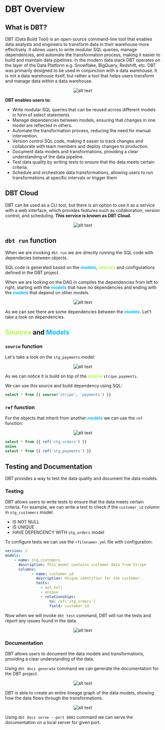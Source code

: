 # DBT Overview
## What is DBT?
DBT (Data Build Tool) is an open-source command-line tool that enables data analysts and engineers to transform data in their warehouse more effectively. It allows users to write modular SQL queries, manage dependencies, and automate the transformation process, making it easier to build and maintain data pipelines.
In the modern data stack DBT operates on the layer of the Data Platform e.g. Snowflake, BigQuery, Redshift, etc.
DBT was primarily designed to be used in conjunction with a data warehouse. It is not a data warehouse itself, but rather a tool that helps users transform and manage data within a data warehouse.

<p align="center">
  <img src="./images/dbt_01.png" alt="alt text" />
</p>

**DBT enables users to:**
- Write modular SQL queries that can be reused across different models in form of select statements
- Manage dependencies between models, ensuring that changes in one model are reflected in others.
- Automate the transformation process, reducing the need for manual intervention.
- Version control SQL code, making it easier to track changes and collaborate with team members and deploy changes to production.
- Document data models and transformations, providing a clear understanding of the data pipeline.
- Test data quality by writing tests to ensure that the data meets certain criteria.
- Schedule and orchestrate data transformations, allowing users to run transformations at specific intervals or trigger them


## DBT Cloud
DBT can be used as a CLI tool, but there is an option to use it as a service with a web interface, which provides features such as collaboration, version control, and scheduling. 
**This service is known as DBT Cloud.**

<p align="center">
  <img src="./images/dbt_02.png" alt="alt text" />
</p>


## `dbt run` function

When we are invoking `dbt run` we are directly running the SQL code with dependecies between objects.

SQL code is generated based on the **<span style="color:deepskyblue">models</span>**, **<span style="color:greenyellow">sources</span>** and configurations defined in the DBT project. 

When we are looking on the DAG in compiles the dependencies from left to right, 
starting with the **<span style="color:deepskyblue">models</span>** that have no dependencies and ending with the **<span style="color:deepskyblue">models</span>** that depend on other models.

<p align="center">
  <img src="./images/dbt_03.png" alt="alt text" />
</p>


As we can see there are some dependencies between the **<span style="color:deepskyblue">models</span>**. Let't take a look on dependencies.

## **<span style="color:greenyellow">Sources</span>** and **<span style="color:deepskyblue">Models</span>**

### `source` function

Let's take a look on the `stg_payments` model:

<p align="center">
  <img src="./images/dbt_04.png" alt="alt text" />
</p>

As we can notice it is build on top of the **<span style="color:greenyellow">source</span>** `stripe.payments`.

We can use this source and build dependency using SQL:
```sql
select * from {{ source('stripe', 'payments') }}
```

### `ref` function
For the objects that inherit from another **<span style="color:deepskyblue">models</span>** we can use the `ref` function:

<p align="center">
  <img src="./images/dbt_05.png" alt="alt text" />
</p>


```sql
select * from {{ ref('stg_orders') }}
union
select * from {{ ref('stg_payments') }}
```
## Testing and Documentation
DBT provides a way to test the data quality and document the data models.
### Testing
DBT allows users to write tests to ensure that the data meets certain criteria.
For example, we can write a test to check if the `customer_id` column in `stg_customers` model:
- IS NOT NULL
- IS UNIQUE
- HAVE DEPENCENCY WITH `stg_orders` model

To configure tests we can use the `<filename>.yml` file with configuration:
```yaml
version: 2
models:
    - name: stg_customers
      description: This model contains customer data from Stripe
      columns:
            - name: customer_id
              description: Unique identifier for the customer.
              tests:
                - not_null
                - unique
                - relationships:
                    to: ref('stg_orders')
                    field: customer_id
```
Now when we will invoke `dbt test` command, DBT will run the tests and report any issues found in the data.

<p align="center">
  <img src="./images/dbt_06.png" alt="alt text" />
</p>

### Documentation
DBT allows users to document the data models and transformations, providing a clear understanding of the data.

Using `dbt docs generate` command we can generate the documentation for the DBT project.

<p align="center">
  <img src="./images/dbt_07.png" alt="alt text" />
</p>

DBT is able to create an entire lineage graph of the data models, showing how the data flows through the transformations.

<p align="center">
  <img src="./images/dbt_08.png" alt="alt text" />
</p>

Using `dbt docs serve --port 8081` command we can serve the documentation on a local server for given port.


